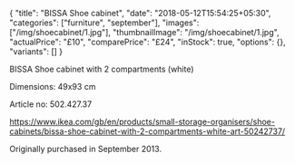 {
    "title": "BISSA Shoe cabinet",
    "date": "2018-05-12T15:54:25+05:30",
    "categories": ["furniture", "september"],
    "images": ["/img/shoecabinet/1.jpg"],
    "thumbnailImage": "/img/shoecabinet/1.jpg",
    "actualPrice": "£10",
    "comparePrice": "£24",
    "inStock": true,
    "options": {},
    "variants": []
}

BISSA Shoe cabinet with 2 compartments (white)

Dimensions: 49x93 cm

Article no: 502.427.37

https://www.ikea.com/gb/en/products/small-storage-organisers/shoe-cabinets/bissa-shoe-cabinet-with-2-compartments-white-art-50242737/

Originally purchased in September 2013.